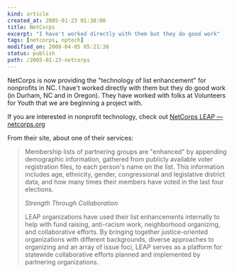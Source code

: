 ```yaml
---
kind: article
created_at: 2005-01-23 01:38:00
title: NetCorps
excerpt: "I have't worked directly with them but they do good work"
tags: [netcorps, nptech]
modified_on: 2008-04-05 05:21:38
status: publish 
path: /2005-01-23-netcorps
---
```


NetCorps is now providing the "technology of list enhancement" for nonprofits in NC. I have't worked directly with them but they do good work (in Durham, NC and in Oregon). They have worked with folks at Volunteers for Youth that we are beginning a project with.

If you are interested in nonprofit technology, check out <a href="http://netcorps.org/leap/">NetCorps LEAP &mdash; netcorps.org</a>

From their site, about one of their services:

<blockquote class="large">Membership lists of partnering groups are "enhanced" by appending demographic information, gathered from publicly available voter registration files, to each person's name on the list. This information includes age, ethnicity, gender, congressional and legislative district data, and how many times their members have voted in the last four elections.
 
  <em>Strength Through Collaboration</em>
 
LEAP organizations have used their list enhancements internally to help with fund raising, anti-racism work, neighborhood organizing, and collaborative efforts. By bringing together justice-oriented organizations with different backgrounds, diverse approaches to organizing and an array of issue foci, LEAP serves as a platform for statewide collaborative efforts planned and implemented by partnering organizations.
</blockquote>